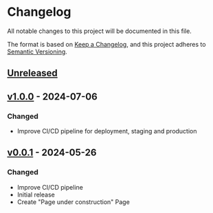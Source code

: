 # Changelog

All notable changes to this project will be documented in this file.

The format is based on [Keep a Changelog](https://keepachangelog.com/en/1.1.0/),
and this project adheres to [Semantic Versioning](https://semver.org/spec/v2.0.0.html).

## [Unreleased]

## [v1.0.0] - 2024-07-06

### Changed

-   Improve CI/CD pipeline for deployment, staging and production

## [v0.0.1] - 2024-05-26

### Changed

-   Improve CI/CD pipeline
-   Initial release
-   Create "Page under construction" Page

[Unreleased]: https://github.com/SmartCityFlensburg/project-website/compare/v1.0.0...HEAD

[v1.0.0]: https://github.com/SmartCityFlensburg/project-website/compare/v0.0.1...v1.0.0

[v0.0.1]: https://github.com/SmartCityFlensburg/project-website/releases/tag/v0.0.1
